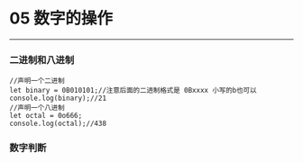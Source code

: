 # 05 数字的操作
---
### 二进制和八进制
```
//声明一个二进制
let binary = 0B010101;//注意后面的二进制格式是 0Bxxxx 小写的b也可以
console.log(binary);//21
//声明一个八进制
let octal = 0o666;
console.log(octal);//438
```

### 数字判断
